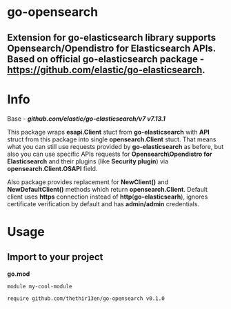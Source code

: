 # go-opensearch
Extension for go-elasticsearch library supports Opensearch/Opendistro for Elasticsearch APIs.
Based on official **go-elasticsearch** package - https://github.com/elastic/go-elasticsearch.
---

# Info
Base - **_github.com/elastic/go-elasticsearch/v7 v7.13.1_**

This package wraps **esapi.Client** stuct from **go-elasticsearch** with **API** struct from this package
into single **opensearch.Client** stuct. That means what you can still use requests provided by **go-elasticsearch**
as before, but also you can use specific APIs requests for **Opensearch\Opendistro for Elasticsearch** and their plugins
(like **Security plugin**) via **opensearch.Client.OSAPI** field.

Also package provides replacement for **NewClient()** and **NewDefaultClient()** methods which return **opensearch.Client**.
Default client uses **https** connection instead of **http**(**go-elasticsearh**), ignores certificate verification by default and
has **admin/admin** credentials.


# Usage
## Import to your project
**go.mod**
```bigquery
module my-cool-module

require github.com/thethir13en/go-opensearch v0.1.0
```

